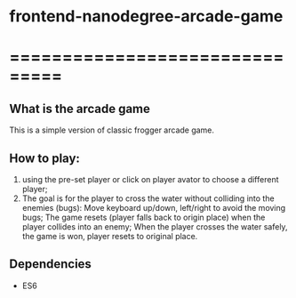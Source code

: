 # frontend-nanodegree-arcade-game
# ===============================

## What is the arcade game
This is a simple version of classic frogger arcade game.

## How to play: 
1. using the pre-set player or click on player avator to choose     a different player;
2. The goal is for the player to cross the water without colliding   into the enemies (bugs):
        Move keyboard up/down, left/right to avoid the moving bugs;
        The game resets (player falls back to origin place) when the player collides into an enemy;
        When the player crosses the water safely, the game is won, player resets to original place.
## Dependencies
- ES6
